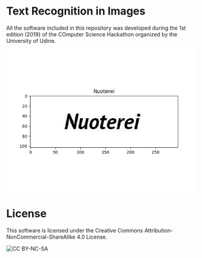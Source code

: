 # Text Recognition in Images

All the software included in this repository was developed during the 1st edition (2019) of the COmputer Science Hackathon organized by the University of Udine.

<img align="center" src="imgs/A1.png">

# License

This software is licensed under the Creative Commons Attribution-NonCommercial-ShareAlike 4.0 License.

![CC BY-NC-SA](https://i.creativecommons.org/l/by-nc-sa/4.0/88x31.png)